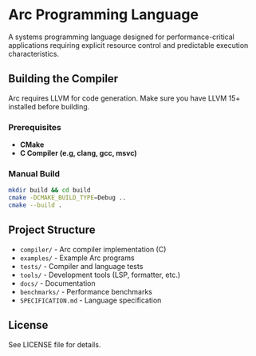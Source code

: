# Arc Programming Language

A systems programming language designed for performance-critical applications requiring explicit resource control and predictable execution characteristics.

## Building the Compiler

Arc requires LLVM for code generation. Make sure you have LLVM 15+ installed before building.

### Prerequisites
- **CMake**
- **C Compiler (e.g, clang, gcc, msvc)**

### Manual Build

```bash
mkdir build && cd build
cmake -DCMAKE_BUILD_TYPE=Debug ..
cmake --build .
```



## Project Structure

- `compiler/` - Arc compiler implementation (C)
- `examples/` - Example Arc programs
- `tests/` - Compiler and language tests
- `tools/` - Development tools (LSP, formatter, etc.)
- `docs/` - Documentation
- `benchmarks/` - Performance benchmarks
- `SPECIFICATION.md` - Language specification

## License

See LICENSE file for details.